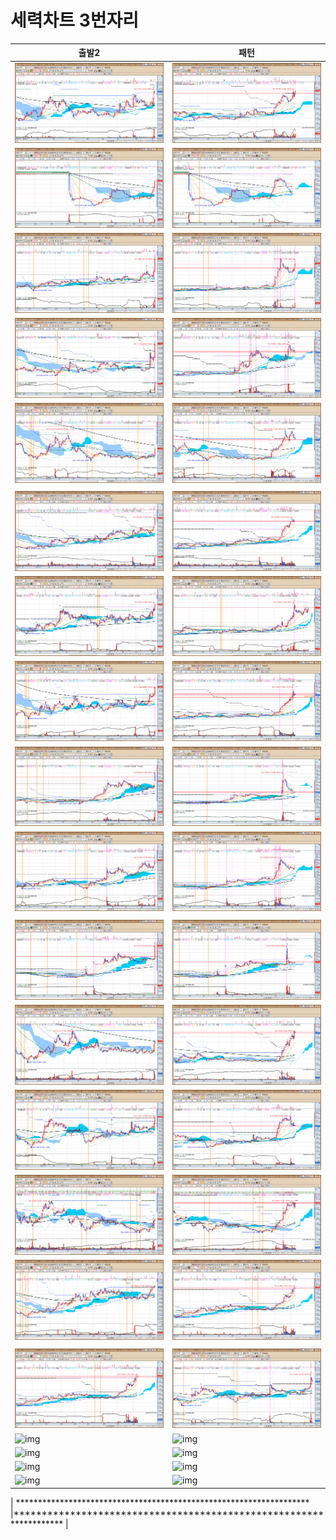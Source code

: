 # 세력차트 3번자리



| 출발2 | 패턴 |
|-----|-----|
| ![img](./chart/세력차트_01.png) | ![img](./chart/세력차트_02.png) |
| ![img](./chart/세력차트_03.png) | ![img](./chart/세력차트_04.png) |
| ![img](./chart/세력차트_05.png) | ![img](./chart/세력차트_06.png) |
| ![img](./chart/세력차트_07.png) | ![img](./chart/세력차트_08.png) |
| ![img](./chart/세력차트_09.png) | ![img](./chart/세력차트_10.png) |
| | |
| ![img](./chart/세력차트_11.png) | ![img](./chart/세력차트_12.png) |
| ![img](./chart/세력차트_13.png) | ![img](./chart/세력차트_14.png) |
| ![img](./chart/세력차트_15.png) | ![img](./chart/세력차트_16.png) |
| ![img](./chart/세력차트_17.png) | ![img](./chart/세력차트_18.png) |
| ![img](./chart/세력차트_19.png) | ![img](./chart/세력차트_20.png) |
| | |
| ![img](./chart/세력차트_21.png) | ![img](./chart/세력차트_22.png) |
| ![img](./chart/세력차트_23.png) | ![img](./chart/세력차트_24.png) |
| ![img](./chart/세력차트_25.png) | ![img](./chart/세력차트_26.png) |
| ![img](./chart/세력차트_27.png) | ![img](./chart/세력차트_28.png) |
| ![img](./chart/세력차트_29.png) | ![img](./chart/세력차트_30.png) |
| | |
| ![img](./chart/세력차트_31.png) | ![img](./chart/세력차트_32.png) |
| ![img](./chart/세력차트_33.png) | ![img](./chart/세력차트_34.png) |
| ![img](./chart/세력차트_35.png) | ![img](./chart/세력차트_36.png) |
| ![img](./chart/세력차트_37.png) | ![img](./chart/세력차트_38.png) |
| ![img](./chart/세력차트_39.png) | ![img](./chart/세력차트_40.png) |

| ******************************************************************* |******************************************************************* |